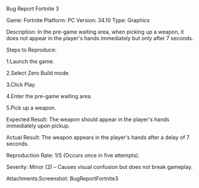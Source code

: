 Bug Report Fortnite 3

Game: Fortnite
Platform: PC
Version: 34.10
Type: Graphics

Description:
In the pre-game waiting area, when picking up a weapon, it does not appear in the player's hands immediately but only after 7 seconds.

Steps to Reproduce:

1.Launch the game.

2.Select Zero Build mode.

3.Click Play.

4.Enter the pre-game waiting area.

5.Pick up a weapon.

Expected Result:
The weapon should appear in the player's hands immediately upon pickup.

Actual Result:
The weapon appears in the player's hands after a delay of 7 seconds.

Reproduction Rate:
1/5 (Occurs once in five attempts).

Severity:
Minor (2) – Causes visual confusion but does not break gameplay.

Attachments:Screenshot: BugReportFortnite3
